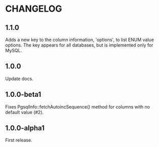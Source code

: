 # CHANGELOG

## 1.1.0

Adds a new key to the column information, 'options', to list ENUM value options.
The key appears for all databases, but is implemented only for MySQL.

## 1.0.0

Update docs.

## 1.0.0-beta1

Fixes PgsqlInfo::fetchAutoincSequence() method for columns with no default value (#2).

## 1.0.0-alpha1

First release.
